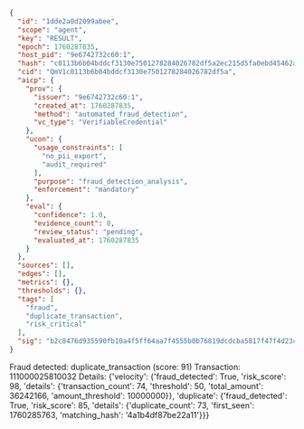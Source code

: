 ```json
{
  "id": "1dde2a0d2099abee",
  "scope": "agent",
  "key": "RESULT",
  "epoch": 1760287835,
  "host_pid": "9e6742732c60:1",
  "hash": "c0113b6b04bddcf3130e7501278284026782df5a2ec215d5fa0ebd45462a8c92",
  "cid": "QmV1c0113b6b04bddcf3130e7501278284026782df5a",
  "aicp": {
    "prov": {
      "issuer": "9e6742732c60:1",
      "created_at": 1760287835,
      "method": "automated_fraud_detection",
      "vc_type": "VerifiableCredential"
    },
    "ucon": {
      "usage_constraints": [
        "no_pii_export",
        "audit_required"
      ],
      "purpose": "fraud_detection_analysis",
      "enforcement": "mandatory"
    },
    "eval": {
      "confidence": 1.0,
      "evidence_count": 0,
      "review_status": "pending",
      "evaluated_at": 1760287835
    }
  },
  "sources": [],
  "edges": [],
  "metrics": {},
  "thresholds": {},
  "tags": [
    "fraud",
    "duplicate_transaction",
    "risk_critical"
  ],
  "sig": "b2c8476d935590fb10a4f5ff64aa7f4555b0b76819dcdcba5817f47f4d23c482"
}
```

Fraud detected: duplicate_transaction (score: 91)
Transaction: 111000025810032
Details: {'velocity': {'fraud_detected': True, 'risk_score': 98, 'details': {'transaction_count': 74, 'threshold': 50, 'total_amount': 36242166, 'amount_threshold': 10000000}}, 'duplicate': {'fraud_detected': True, 'risk_score': 85, 'details': {'duplicate_count': 73, 'first_seen': 1760285763, 'matching_hash': '4a1b4df87be22a11'}}}